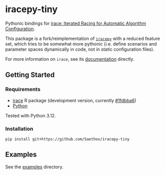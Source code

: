 # iracepy-tiny

Pythonic bindings for [irace: Iterated Racing for Automatic Algorithm Configuration](https://github.com/MLopez-Ibanez/irace).

This package is a fork/reimplementation of [`iracepy`](https://github.com/auto-optimization/iracepy) with a reduced
feature set, which tries to be somewhat more pythonic (i.e. define scenarios and parameter spaces dynamically in code,
not in static configuration files).

For more information on `irace`, see its [documentation](https://mlopez-ibanez.github.io/irace/index.html) directly.

## Getting Started

### Requirements

- [irace](https://mlopez-ibanez.github.io/irace/#github-development-version) R package (development version, currently [#1fdbba6](https://github.com/MLopez-Ibanez/irace/tree/1fdbba610a263a5dd2372a760d33164809e8495f))
- [Python](https://www.python.org)

Tested with Python 3.12.

### Installation

```shell
pip install git+https://github.com/Saethox/iracepy-tiny
```

## Examples

See the [examples](./examples) directory.